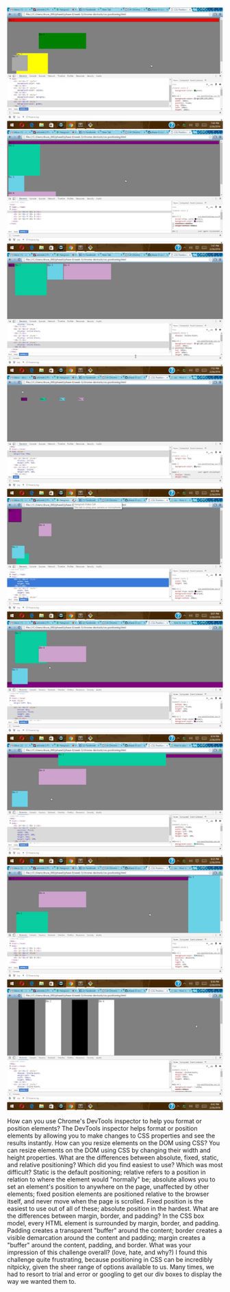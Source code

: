 ![exercise 1](/week-3/chrome-devtools/imgs/screenshot_ex1.jpg "exercise 1")
![exercise 2](/week-3/chrome-devtools/imgs/screenshot_ex2.jpg "exercise 2")
![exercise 3](/week-3/chrome-devtools/imgs/screenshot_ex3.jpg "exercise 3")
![exercise 4](/week-3/chrome-devtools/imgs/screenshot_ex4.jpg "exercise 4")
![exercise 5](/week-3/chrome-devtools/imgs/screenshot_ex5.jpg "exercise 5")
![exercise 6](/week-3/chrome-devtools/imgs/screenshot_ex6.jpg "exercise 6")
![exercise 7](/week-3/chrome-devtools/imgs/screenshot_ex7.jpg "exercise 7")
![exercise 8](/week-3/chrome-devtools/imgs/screenshot_ex8.jpg "exercise 8")
![exercise 9](/week-3/chrome-devtools/imgs/screenshot_ex9.jpg "exercise 9")

How can you use Chrome's DevTools inspector to help you format or position elements? The DevTools inspector helps format or position elements by allowing you to make changes to CSS properties and see the results instantly.
How can you resize elements on the DOM using CSS? You can resize elements on the DOM using CSS by changing their width and height properties.
What are the differences between absolute, fixed, static, and relative positioning? Which did you find easiest to use? Which was most difficult? Static is the default positioning; relative refers to a position in relation to where the element would "normally" be; absolute allows you to set an element's position to anywhere on the page, unaffected by other elements; fixed position elements are positioned relative to the browser itself, and never move when the page is scrolled. Fixed position is the easiest to use out of all of these; absolute position in the hardest.
What are the differences between margin, border, and padding? In the CSS box model, every HTML element is surrounded by margin, border, and padding. Padding creates a transparent "buffer" around the content; border creates a visible demarcation around the content and padding; margin creates a "buffer" around the content, padding, and border.
What was your impression of this challenge overall? (love, hate, and why?) I found this challenge quite frustrating, because positioning in CSS can be incredibly nitpicky, given the sheer range of options available to us. Many times, we had to resort to trial and error or googling to get our div boxes to display the way we wanted them to. 